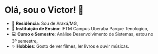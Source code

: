 # Olá, sou o Victor! &#128075;
 - 🏡 **Residência**: Sou de Araxá/MG,
 - 📖 **Instituição de Ensino**: IFTM Campus Uberaba Parque Tenologico,
 - 💻 **Curso e Semestre**: Análise Desenvolvimento de Sistemas, estou no 3º semestre,
 - ✨ **Hobbies**: Gosto de ver filmes, ler livros e ouvir músicas.
